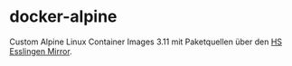 # docker-alpine

Custom Alpine Linux Container Images 3.11
mit Paketquellen über den [HS Esslingen Mirror](http://mirror1.hs-esslingen.de/pub/Mirrors/alpine/).
